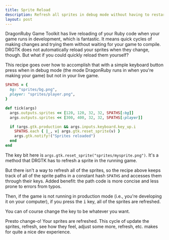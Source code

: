 ```yaml
---
title: Sprite Reload
description: Refresh all sprites in debug mode without having to restart the game.
layout: post
---
```


DragonRuby Game Toolkit has live reloading of your Ruby code when your game runs in development, which is fantastic. It means quick cycles of making changes and trying them without waiting for your game to compile. DRGTK does not automatically reload your sprites when they change, though. But what if you could quickly reload them yourself?

This recipe goes over how to accomplish that with a simple keyboard button press when in debug mode (the mode DragonRuby runs in when you're making your game) but not in your live game.

``` ruby
SPATHS = {
  bg: "sprites/bg.png",
  player: "sprites/player.png",
}

def tick(args)
  args.outputs.sprites << [120, 120, 32, 32, SPATHS[:bg]]
  args.outputs.sprites << [300, 400, 32, 32, SPATHS[:player]]

  if !args.gtk.production && args.inputs.keyboard.key_up.i
    SPATHS.each { |_, v| args.gtk.reset_sprite(v) }
    args.gtk.notify!("Sprites reloaded")
  end
end
```

The key bit here is `args.gtk.reset_sprite("sprites/mysprite.png")`. It's a method that DRGTK has to refresh a sprite in the running game.

But there isn't a way to refresh all of the sprites, so the recipe above keeps track of all of the sprite paths in a constant hash `SPATHS` and accesses them through their keys. Added benefit: the path code is more concise and less prone to errors from typos.

Then, if the game is not running in production mode (i.e., you're developing it on your computer), if you press the <kbd>i</kbd> key, all of the sprites are refreshed.

You can of course change the key to be whatever you want.

Presto change-o! Your sprites are refreshed. This cycle of update the sprites, refresh, see how they feel, adjust some more, refresh, etc. makes for quite a nice dev experience.
